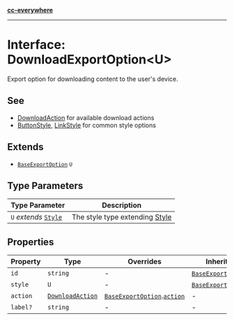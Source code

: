[**cc-everywhere**](../../../../../index.md)

***

# Interface: DownloadExportOption<U\>

Export option for downloading content to the user's device.

## See

 - [DownloadAction](download-action.md) for available download actions
 - [ButtonStyle](../type-aliases/button-style.md), [LinkStyle](link-style.md) for common style options

## Extends

- [`BaseExportOption`](base-export-option.md) `U`

## Type Parameters

| Type Parameter | Description |
| ------ | ------ |
| `U` *extends* [`Style`](style.md) | The style type extending [Style](style.md) |

## Properties

| Property | Type | Overrides | Inherited from |
| ------ | ------ | ------ | ------ |
| `id` | `string` | - | [`BaseExportOption`](base-export-option.md).[`id`](base-export-option.md#id) |
| `style` | `U` | - | [`BaseExportOption`](base-export-option.md).[`style`](base-export-option.md#style) |
| `action` | [`DownloadAction`](download-action.md) | [`BaseExportOption`](base-export-option.md).[`action`](base-export-option.md#action) | - |
| `label?` | `string` | - | - |
